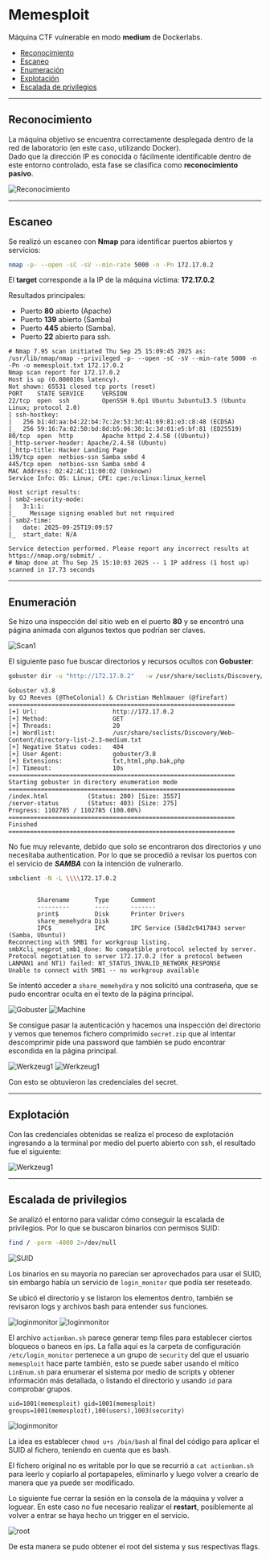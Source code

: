 # Memesploit

Máquina CTF vulnerable en modo **medium** de Dockerlabs.

- [Reconocimiento](#reconocimiento)
- [Escaneo](#escaneo)
- [Enumeración](#enumeración)
- [Explotación](#explotación)
- [Escalada de privilegios](#escalada-de-privilegios)

---

## Reconocimiento

La máquina objetivo se encuentra correctamente desplegada dentro de la red de laboratorio (en este caso, utilizando Docker).  
Dado que la dirección IP es conocida o fácilmente identificable dentro de este entorno controlado, esta fase se clasifica como **reconocimiento pasivo**.

![Reconocimiento](https://i.imgur.com/rs4PSAQ.png)

---

## Escaneo

Se realizó un escaneo con **Nmap** para identificar puertos abiertos y servicios:

```bash
nmap -p- --open -sC -sV --min-rate 5000 -n -Pn 172.17.0.2
```

El **target** corresponde a la IP de la máquina víctima: **172.17.0.2**

Resultados principales:

- Puerto **80** abierto (Apache)
- Puerto **139** abierto (Samba)
- Puerto **445** abierto (Samba).
- Puerto **22** abierto para ssh.

```
# Nmap 7.95 scan initiated Thu Sep 25 15:09:45 2025 as: /usr/lib/nmap/nmap --privileged -p- --open -sC -sV --min-rate 5000 -n -Pn -o memesploit.txt 172.17.0.2
Nmap scan report for 172.17.0.2
Host is up (0.000010s latency).
Not shown: 65531 closed tcp ports (reset)
PORT    STATE SERVICE     VERSION
22/tcp  open  ssh         OpenSSH 9.6p1 Ubuntu 3ubuntu13.5 (Ubuntu Linux; protocol 2.0)
| ssh-hostkey:
|   256 b1:4d:aa:b4:22:b4:7c:2e:53:3d:41:69:81:e3:c8:48 (ECDSA)
|_  256 59:16:7a:02:50:bd:8d:b5:06:30:1c:3d:01:e5:bf:81 (ED25519)
80/tcp  open  http        Apache httpd 2.4.58 ((Ubuntu))
|_http-server-header: Apache/2.4.58 (Ubuntu)
|_http-title: Hacker Landing Page
139/tcp open  netbios-ssn Samba smbd 4
445/tcp open  netbios-ssn Samba smbd 4
MAC Address: 02:42:AC:11:00:02 (Unknown)
Service Info: OS: Linux; CPE: cpe:/o:linux:linux_kernel

Host script results:
| smb2-security-mode:
|   3:1:1:
|_    Message signing enabled but not required
| smb2-time:
|   date: 2025-09-25T19:09:57
|_  start_date: N/A

Service detection performed. Please report any incorrect results at https://nmap.org/submit/ .
# Nmap done at Thu Sep 25 15:10:03 2025 -- 1 IP address (1 host up) scanned in 17.73 seconds
```

---

## Enumeración

Se hizo una inspección del sitio web en el puerto **80** y se encontró una página animada con algunos textos que podrían ser claves.

![Scan1](https://i.imgur.com/1cpuR93.png)

El siguiente paso fue buscar directorios y recursos ocultos con **Gobuster**:

```bash
gobuster dir -u "http://172.17.0.2"   -w /usr/share/seclists/Discovery/Web-Content/directory-list-2.3-medium.txt   -t 20 -x php,txt,html,php.bak
```

```
Gobuster v3.8
by OJ Reeves (@TheColonial) & Christian Mehlmauer (@firefart)
===============================================================
[+] Url:                     http://172.17.0.2
[+] Method:                  GET
[+] Threads:                 20
[+] Wordlist:                /usr/share/seclists/Discovery/Web-Content/directory-list-2.3-medium.txt
[+] Negative Status codes:   404
[+] User Agent:              gobuster/3.8
[+] Extensions:              txt,html,php.bak,php
[+] Timeout:                 10s
===============================================================
Starting gobuster in directory enumeration mode
===============================================================
/index.html           (Status: 200) [Size: 3557]
/server-status        (Status: 403) [Size: 275]
Progress: 1102785 / 1102785 (100.00%)
===============================================================
Finished
===============================================================

```

No fue muy relevante, debido que solo se encontraron dos directorios y uno necesitaba authentication. Por lo que se procedió a revisar los puertos con el servicio de **_SAMBA_** con la intención de vulnerarlo.

```bash
smbclient -N -L \\\\172.17.0.2
```

```

        Sharename       Type      Comment
        ---------       ----      -------
        print$          Disk      Printer Drivers
        share_memehydra Disk
        IPC$            IPC       IPC Service (58d2c9417843 server (Samba, Ubuntu))
Reconnecting with SMB1 for workgroup listing.
smbXcli_negprot_smb1_done: No compatible protocol selected by server.
Protocol negotiation to server 172.17.0.2 (for a protocol between LANMAN1 and NT1) failed: NT_STATUS_INVALID_NETWORK_RESPONSE
Unable to connect with SMB1 -- no workgroup available

```

Se intentó acceder a `share_memehydra` y nos solicitó una contraseña, que se pudo encontrar oculta en el texto de la página principal.

![Gobuster](https://i.imgur.com/BheRiE2.png)
![Machine](https://i.imgur.com/eurQvnH.png)

Se consigue pasar la autenticación y hacemos una inspección del directorio y vemos que tenemos fichero comprimido `secret.zip` que al intentar descomprimir pide una password que también se pudo encontrar escondida en la página principal.

![Werkzeug1](https://i.imgur.com/W0f9pjn.png)
![Werkzeug1](https://i.imgur.com/aoXmHe4.png)

Con esto se obtuvieron las credenciales del secret.

---

## Explotación

Con las credenciales obtenidas se realiza el proceso de explotación ingresando a la terminal por medio del puerto abierto con ssh, el resultado fue el siguiente:

![Werkzeug1](https://i.imgur.com/dXiDAhu.png)

---

## Escalada de privilegios

Se analizó el entorno para validar cómo conseguir la escalada de privilegios. Por lo que se buscaron binarios con permisos SUID:

```bash
find / -perm -4000 2>/dev/null
```

![SUID](https://i.imgur.com/ycy5tII.png)

Los binarios en su mayoría no parecían ser aprovechados para usar el SUID, sin embargo había un servicio de `login_monitor` que podía ser reseteado.

Se ubicó el directorio y se listaron los elementos dentro, también se revisaron logs y archivos bash para entender sus funciones.

![loginmonitor](https://i.imgur.com/6TIRche.png)
![loginmonitor](https://i.imgur.com/O5zS4kC.png)

El archivo `actionban.sh` parece generar temp files para establecer ciertos bloqueos o baneos en ips. La falla aquí es la carpeta de configuración `/etc/login_monitor` pertenece a un grupo de `security` del que el usuario `memesploit` hace parte también, esto se puede saber usando el mítico `LinEnum.sh` para enumerar el sistema por medio de scripts y obtener información más detallada, o listando el directorio y usando `id` para comprobar grupos.

```
uid=1001(memesploit) gid=1001(memesploit) groups=1001(memesploit),100(users),1003(security)
```

![loginmonitor](https://i.imgur.com/AqBEESS.png)

La idea es establecer `chmod u+s /bin/bash` al final del código para aplicar el SUID al fichero, teniendo en cuenta que es bash.

El fichero original no es writable por lo que se recurrió a `cat actionban.sh` para leerlo y copiarlo al portapapeles, eliminarlo y luego volver a crearlo de manera que ya puede ser modificado.

Lo siguiente fue cerrar la sesión en la consola de la máquina y volver a loguear. En este caso no fue necesario realizar el **restart**, posiblemente al volver a entrar se haya hecho un trigger en el servicio.

![root](https://i.imgur.com/SDljfkH.png)

De esta manera se pudo obtener el root del sistema y sus respectivas flags.
